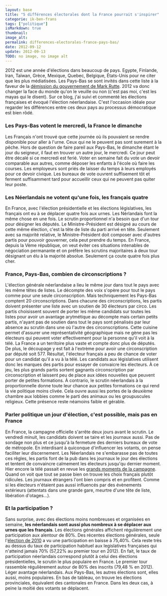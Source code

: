 ```yaml
---
layout: base
title: "5 différences électorales dont la France pourrait s'inspirer"
categorie: ik-ben-frans
tags: ["politique"]
isMarkdown: true
thumbnail: 
image_alt: 
permalink: differences-electorales-france-pays-bas/
date: 2012-09-12
update: 2012-09-13
TODO: no image, no image alt
---
```


2012 est une année d'élections dans beaucoup de pays. Egypte, Finlande, Iran, Taïwan, Grèce, Mexique, Quebec, Belgique, États-Unis pour ne citer que les plus médiatisées. Les Pays-Bas se sont invités dans cette liste à la faveur de la [démission du gouvernement de Mark Rutte](/bientot-les-elections-6). 2012 va donc changer la face du monde qu'on le veuille ou non (c'est pas moi, c'est les mayas qui le disent). Sur ce blog, j'ai suivi et commenté les élections françaises et évoqué l'élection néerlandaise. C'est l'occasion idéale pour regarder les différences entre ces deux pays au processus démocratique est bien rôdé.

<!--excerpt-->

### Les Pays-Bas votent le mercredi, la France le dimanche
Les Français n'ont trouvé que cette journée où ils pouvaient se rendre disponible pour aller à l'urne. Ceux qui ne le peuvent pas sont surement à la pêche. Hors de question de faire pareil aux Pays-Bas, le dimanche étant le jour du seigneur, il faut en trouver un autre jour, le mercredi. Ce jour peut être décalé si ce mercredi est ferié. Voter en semaine fait du vote un devoir comparable aux autres, comme déposer les enfants à l'école où faire les courses. Les employeurs sont priés de laisser du temps à leurs employés pour ce devoir civique. Les bureaux de vote ouvrent suffisement tôt et ferment suffisamment tard pour accueillir ceux qui ne peuvent pas quiter leur poste.

### Les Néerlandais ne votent qu'une fois, les français quatre
En France, avec l'élection présidentielle et les élections législatives, les français ont eu à se déplacer quatre fois aux urnes. Les Nérlandais font la même chose en une fois. Le scrutin proportionnel n'a besoin que d'un tour pour désigner les députés. Le Ministre-Président est désigné au cours de cette même élection, c'est la tête de liste du parti arrivé en tête. Seulement avec sa majorité relative, le Ministre-Président doit composer avec d'autres partis pour pouvoir gouverner, cela peut prendre du temps. En France, depuis la Vème république, on veut éviter ces situations intenables de négociation permanante et on préfère les scrutins majoritaires à deux tour désignant un élu à la majorité absolue. Seulement ça coute quatre fois plus cher.


### France, Pays-Bas, combien de circonscriptions ?
L'élection générale néerlandaise a lieu le même jour dans tout le pays avec les même têtes de listes. Le décompte des voix s'opère pour tout le pays comme pour une seule circonscription. Mais techniquement les Pays-Bas comptent 20 circonscriptions. Dans chacune des circonscriptions, les partis doivent présenter une liste avec un soutien de 30 électeurs par circo. Les partis choisissent souvent de porter les même candidats sur toutes les listes pour avoir un avantage arytmétique au décompte mais certain petits partis, n'ayant pas de soutien dans tout le pays sont pénalisés par leur absence au scrutin dans une où l'autre des circonscriptions. Cette cuisine permet d'assurer une représentativité géographique mais ne gène pas les électeurs qui peuvent voter effectivement pour la personne qu'il voit à la télé. La France a un territoire plus vaste et compte donc plus de députés. De plus, le découpage y est fait à l'extrème pour avoir une circonscription par député soit 577. Résultat, l'électeur français a peu de chance de voter pour un candidat qu'il a vu à la télé. Les candidats aux législatives utilisent donc les marques des partis pour essayer de convaicre les électeurs. À ce jeu, les plus grands partis sortent gagnants circonscription par circonscription et laissent peu de place aux idées nouvelles que peuvent porter de petites formations. À contrario, le scrutin néerlandais à la proportionnelle donne toute leur chance aux petites formations ce qui rend la vie politique moins clivée. Cela ouvre aussi les portes de la deuxième chambre aux lobbies comme le parti des animaux ou les groupuscules religieux. Cette présence reste néamoins faible et gérable.

### Parler politique un jour d'élection, c'est possible, mais pas en France
En France, la campagne officielle s'arrête deux jours avant le scrutin. Le vendredi minuit, les candidats doivent se taire et les journaux aussi. Pas de sondage non plus et ce jusqu'à la fermeture des derniers bureaux de vote de métropole. En interdisant à quiconque d'influencer les votants, on pense faciliter leur discernement. Les Néerlandais ne s'embarasse pas de toutes ces rêgles, les partis font de la pub dans les journaux le jour des élections et tentent de convaincre calmement les électeurs jusqu'qu dernier moment. Hier encore la télé passait en revue les [grands moments de la campagne](http://nos.nl/liveblog/417150-live-de-campagne-vandaag.html). Quand on voit que tout se passe bien on trouve les choix français plutôt ridicules. Les journaux étrangers l'ont bien compris et en profitent. Comme si les électeurs n'étaient pas aussi influencés par des évènements extérieurs (attentats dans une grande gare, meurtre d'une tête de liste, libération d'otages...). 

### Et la participation ?
Sans surprise, avec des élections moins nombreuses et organisées en semaine, **les néerlandais sont aussi plus nombreux à se déplacer aux urnes que les français**. Les élections générales affichent régulièrement une participation aux alentour de 80%. Des récentes élections générales, seule l'[élection de 2010](https://meinamsterdam.nl/chaises-musicales-et-politiques/) a vu une participation en baisse à 75,40%. Cela reste très au dessus du taux de participation habituel aux legislatives françaises qui n'atteind jamais 70% (57,22% au premier tour en 2012). En fait, le taux de participation néerlandais correspond plutôt à celui des élections présidentielles, le scrutin le plus populaire en France. Le premier tour rassemble régulièrement autour de 80% des inscrits (79,48 % en 2012). Léger avantage néerlandais. Aux Pays-Bas, les autres élections sont, elles aussi, moins populaires. En bas de tableau, on trouve les élections provinciales, équivalent des cantonales en France. Dans les deux cas, à peine la moitié des votants se déplacent.


<!-- post notes:
http://nos.nl/artikel/417088-peilingwijzer-vvd-pvda-gelijk.html
--->
